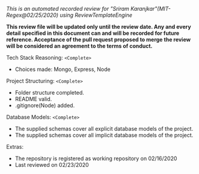 *This is an automated recorded review for "Sriram Karanjkar"(MIT-Regex@02/25/2020) using ReviewTemplateEngine*

**This review file will be updated only until the review date. Any and every detail specified in this document can and will be recorded for future reference. Acceptance of the pull request proposed to merge the review will be considered an agreement to the terms of conduct.**

Tech Stack Reasoning:
`<Complete>`
-	Choices made: Mongo, Express, Node

Project Structuring:
`<Complete>`
-	Folder structure completed.
-	README valid.
-	.gitignore(Node) added.

Database Models:
`<Complete>`
-   The supplied schemas cover all explicit database models of the project.
-   The supplied schemas cover all implicit database models of the project.

Extras:
-	The repository is registered as working repository on 02/16/2020
-	Last reviewed on 02/23/2020